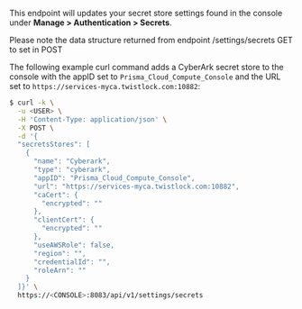 This endpoint will updates your secret store settings found in the console under **Manage > Authentication > Secrets**.

Please note the data structure returned from endpoint /settings/secrets GET to set in POST

The following example curl command adds a CyberArk secret store to the console with the appID set to `Prisma_Cloud_Compute_Console` and the URL set to `https://services-myca.twistlock.com:10882`:

```bash
$ curl -k \
  -u <USER> \
  -H 'Content-Type: application/json' \
  -X POST \
  -d '{
  "secretsStores": [
    {
      "name": "Cyberark",
      "type": "cyberark",
      "appID": "Prisma_Cloud_Compute_Console",
      "url": "https://services-myca.twistlock.com:10882",
      "caCert": {
        "encrypted": ""
      },
      "clientCert": {
        "encrypted": ""
      },
      "useAWSRole": false,
      "region": "",
      "credentialId": "",
      "roleArn": ""
    }
  ]}' \
  https://<CONSOLE>:8083/api/v1/settings/secrets
```
